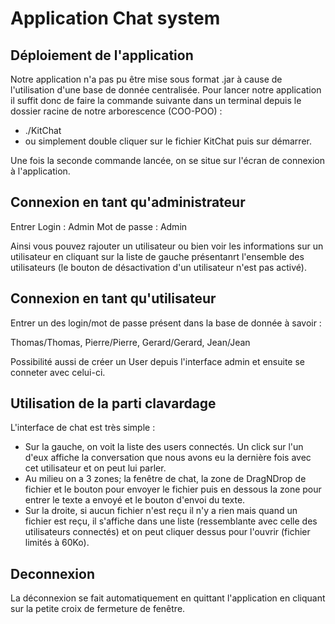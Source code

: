# Application Chat system

## Déploiement de l'application

Notre application n'a pas pu être mise sous format .jar à cause de l'utilisation d'une base de donnée centralisée.
Pour lancer notre application il suffit donc de faire la commande suivante dans un terminal depuis le dossier racine de notre arborescence (COO-POO) :
* ./KitChat
* ou simplement double cliquer sur le fichier KitChat puis sur démarrer.

Une fois la seconde commande lancée, on se situe sur l'écran de connexion à l'application.

## Connexion en tant qu'administrateur
Entrer Login : Admin
Mot de passe : Admin

Ainsi vous pouvez rajouter un utilisateur ou bien voir les informations sur un utilisateur en cliquant sur la liste de gauche présentanrt l'ensemble des utilisateurs (le bouton de désactivation d'un utilisateur n'est pas activé).

## Connexion en tant qu'utilisateur
Entrer un des login/mot de passe présent dans la base de donnée à savoir :

Thomas/Thomas,
Pierre/Pierre,
Gerard/Gerard,
Jean/Jean

Possibilité aussi de créer un User depuis l'interface admin et ensuite se conneter avec celui-ci.

## Utilisation de la parti clavardage

L'interface de chat est très simple :
* Sur la gauche, on voit la liste des users connectés. Un click sur l'un d'eux affiche la conversation que nous avons eu la dernière fois avec cet utilisateur et on peut lui parler.
* Au milieu on a 3 zones; la fenêtre de chat, la zone de DragNDrop de fichier et le bouton pour envoyer le fichier puis en dessous la zone pour entrer le texte a envoyé et le bouton d'envoi du texte.
* Sur la droite, si aucun fichier n'est reçu il n'y a rien mais quand un fichier est reçu, il s'affiche dans une liste (ressemblante avec celle des utilisateurs connectés) et on peut cliquer dessus pour l'ouvrir (fichier limités à 60Ko).

## Deconnexion

La déconnexion se fait automatiquement en quittant l'application en cliquant sur la petite croix de fermeture de fenêtre.
